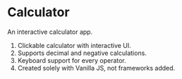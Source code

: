 # Calculator
An interactive calculator app.
1. Clickable calculator with interactive UI.
2. Supports decimal and negative calculations. 
3. Keyboard support for every operator.
4. Created solely with Vanilla JS, not frameworks added. 
